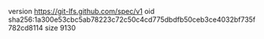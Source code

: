 version https://git-lfs.github.com/spec/v1
oid sha256:1a300e53cbc5ab78223c72c50c4cd775dbdfb50ceb3ce4032bf735f782cd8114
size 9130
